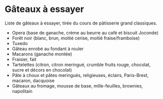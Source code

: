 # Gâteaux à essayer

Liste de gâteaux à essayer, tirée du cours de pâtisserie grand
classiques.

- Opera (base de ganache, crème au beurre au café et biscuit Joconde)
- Forêt noir (blanc, brun, moitié cerise, moitié fraise/framboise)
- Tuxedo
- Gâteau enrobé au fondant à rouler
- Macarons (ganache montée)
- Fraisier, fait
- Tartelettes (citron, citron meringué, crumble fruits rouge, chocolat,
	sucre et décors en chocolat)
- Pâte à choux et pâtes meringués, religieuses, éclairs, Paris-Brest,
	macaron, dacquoise
- Gâteaux au fromage, mousse de base, mille-feuilles, brownies, napolitain

